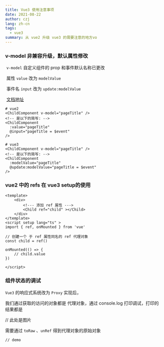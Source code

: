 ```yaml
---
title: Vue3 使用注意事项
date: 2021-08-22
author: czj
lang: zh-cn
tags:
  - vue3
summary: 从 vue2 升级 vue3 的需要注意的地方vo
---
```






### v-model 非兼容升级，默认属性修改

​	`v-model` 自定义组件的 prop 和事件默认名称已更改

​	属性 `value` 改为 `modelValue`

​	事件名 `input` 改为 `update:modelValue`

​	[文档地址](https://v3.cn.vuejs.org/guide/migration/v-model.html#%E6%A6%82%E8%A7%88)



```vue
# vue2
<ChildComponent v-model="pageTitle" />
<!-- 是以下的简写: -->
<ChildComponent
  :value="pageTitle"
  @input="pageTitle = $event"
/>

# vue3
<ChildComponent v-model="pageTitle" />
<!-- 是以下的简写: -->
<ChildComponent
  :modelValue="pageTitle"
  @update:modelValue="pageTitle = $event"
/>
```



### vue2 中的 refs 在 vue3 setup的使用

```vue
<template>
	<div>
        <!--- 添加 ref 属性 --->
    	<Child ref="child" ></Child>
    </div>
</template>
<script setup lang="ts" >
import { ref, onMounted } from 'vue'

// 创建一个 于 ref 属性同名的 ref 代理对象
const child = ref()

onMounted(() => {
    // child.value
})

</script>
```



### 组件状态的调试

`Vue3` 的响应式系统改为 `Proxy` 实现后，

我们通过获取的访问的对象都是 代理对象，通过 console.log 打印调试，打印的结果都是

// 此处是图片

需要通过 `toRaw` 、`unRef` 得到代理对象的原始对象

```vue
// demo


```

